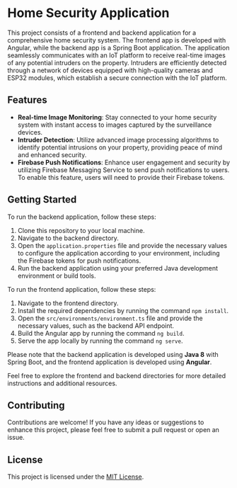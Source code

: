 # Home Security Application

This project consists of a frontend and backend application for a comprehensive home security system. The frontend app is developed with Angular, while the backend app is a Spring Boot application. The application seamlessly communicates with an IoT platform to receive real-time images of any potential intruders on the property. Intruders are efficiently detected through a network of devices equipped with high-quality cameras and ESP32 modules, which establish a secure connection with the IoT platform.

## Features

- **Real-time Image Monitoring**: Stay connected to your home security system with instant access to images captured by the surveillance devices.
- **Intruder Detection**: Utilize advanced image processing algorithms to identify potential intrusions on your property, providing peace of mind and enhanced security.
- **Firebase Push Notifications**: Enhance user engagement and security by utilizing Firebase Messaging Service to send push notifications to users. To enable this feature, users will need to provide their Firebase tokens.

## Getting Started

To run the backend application, follow these steps:

1. Clone this repository to your local machine.
2. Navigate to the backend directory.
3. Open the `application.properties` file and provide the necessary values to configure the application according to your environment, including the Firebase tokens for push notifications.
4. Run the backend application using your preferred Java development environment or build tools.

To run the frontend application, follow these steps:

1. Navigate to the frontend directory.
2. Install the required dependencies by running the command `npm install`.
3. Open the `src/environments/environment.ts` file and provide the necessary values, such as the backend API endpoint.
4. Build the Angular app by running the command `ng build`.
5. Serve the app locally by running the command `ng serve`.

Please note that the backend application is developed using **Java 8** with Spring Boot, and the frontend application is developed using **Angular**.

Feel free to explore the frontend and backend directories for more detailed instructions and additional resources.

## Contributing

Contributions are welcome! If you have any ideas or suggestions to enhance this project, please feel free to submit a pull request or open an issue.

## License

This project is licensed under the [MIT License](LICENSE).